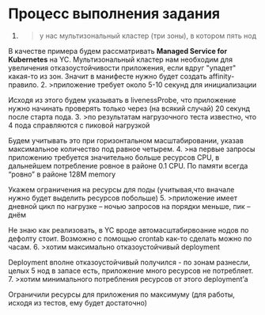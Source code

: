 # Процесс выполнения задания
1. >у нас мультизональный кластер (три зоны), в котором пять нод

В качестве примера будем рассматривать **Managed Service for Kubernetes** на YC. Мультизональный кластер нам необходим для увеличения отказоустойчивости приложения, если вдруг "упадет" какая-то из зон. Значит в манифесте нужно будет создать affinity-правило.
2. >приложение требует около 5-10 секунд для инициализации

Исходя из этого будем указывать в livenessProbe, что приложение нужно начинать проверять только через (на всякий случай) 20 секунд после старта пода.
3. >по результатам нагрузочного теста известно, что 4 пода справляются с пиковой нагрузкой

Будем учитывать это при горизонтальном масштабировании, указав максимальное количество под равное четырем. 
4. >на первые запросы приложению требуется значительно больше ресурсов CPU, в дальнейшем потребление ровное в районе 0.1 CPU. По памяти всегда “ровно” в районе 128M memory

Укажем ограничения на ресурсы для поды (учитывая,что вначале нужно будет выделить ресурсов побольше)
5. >приложение имеет дневной цикл по нагрузке – ночью запросов на порядки меньше, пик – днём

Не знаю как реализовать, в YC вроде автомасштабирвоание нодов по дефолту стоит. Возможно с помощью crontab как-то сделать можно по часам.
6. >хотим максимально отказоустойчивый deployment

Deployment вполне отказоустойчивый получился - по зонам разнесли, целых 5 нод в запасе есть, приложение много ресурсов не потребляет.
7. >хотим минимального потребления ресурсов от этого deployment’а

Ограничили ресурсы для приложения по максимуму (для работы, исходя из тестов, ему будет достаточно)
